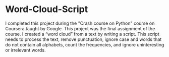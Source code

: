 # Word-Cloud-Script
I completed this project during the "Crash course on Python" course on Coursera taught by Google. 
This project was the final assignment of the course. I created a “word cloud” from a text by writing a script. 
This script needs to process the text, remove punctuation, ignore case and words that do not contain all alphabets, count the frequencies, and ignore uninteresting or irrelevant words.

